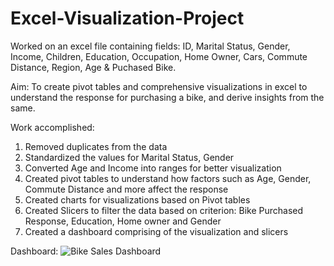 # Excel-Visualization-Project

Worked on an excel file containing fields: ID, Marital Status, Gender, Income, Children, Education, Occupation, Home Owner, Cars, Commute Distance, Region, Age & Puchased Bike.

Aim: To create pivot tables and comprehensive visualizations in excel to understand the response for purchasing a bike, and derive insights from the same.

Work accomplished:
1. Removed duplicates from the data
2. Standardized the values for Marital Status, Gender
3. Converted Age and Income into ranges for better visualization
4. Created pivot tables to understand how factors such as Age, Gender, Commute Distance and more affect the response
5. Created charts for visualizations based on Pivot tables
6. Created Slicers to filter the data based on criterion: Bike Purchased Response, Education, Home owner and Gender
7. Created a dashboard comprising of the visualization and slicers

Dashboard: 
![Bike Sales Dashboard](https://github.com/PranavP4tel/Excel-Visualization-Project/assets/89249812/c607cf99-601b-440f-8efa-1f73982eb495)
